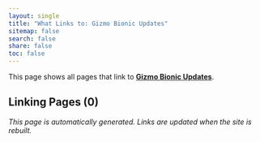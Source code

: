 ```yaml
---
layout: single
title: "What Links to: Gizmo Bionic Updates"
sitemap: false
search: false
share: false
toc: false
---
```


This page shows all pages that link to **[Gizmo Bionic Updates](/scicompannounce/2020-07-06-gizmo-bionic-known_issues/)**.

## Linking Pages (0)


*This page is automatically generated. Links are updated when the site is rebuilt.*

